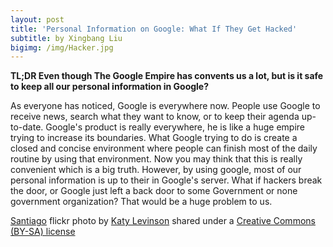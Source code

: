 ```yaml
---
layout: post
title: 'Personal Information on Google: What If They Get Hacked'
subtitle: by Xingbang Liu
bigimg: /img/Hacker.jpg
---
```

**TL;DR Even though The Google Empire has convents us a lot, but is it safe to keep all our personal information in Google?**

As everyone has noticed, Google is everywhere now. People use Google to receive news, search what they want to know, or to keep their agenda up-to-date. Google's product is really everywhere, he is like a huge empire trying to increase its boundaries. What Google trying to do is create a closed and concise environment where people can finish most of the daily routine by using that environment. Now you may think that this is really convenient which is a big truth. However, by using google, most of our personal information is up to their in Google's server. What if hackers break the door, or Google just left a back door to some Government or none government organization? That would be a huge problem to us.

<a title="Santiago" href="https://flickr.com/photos/katylevinson/6866188762">Santiago</a> flickr photo by <a href="https://flickr.com/people/katylevinson">Katy Levinson</a> shared under a <a href="https://creativecommons.org/licenses/by-sa/2.0/">Creative Commons (BY-SA) license</a>

